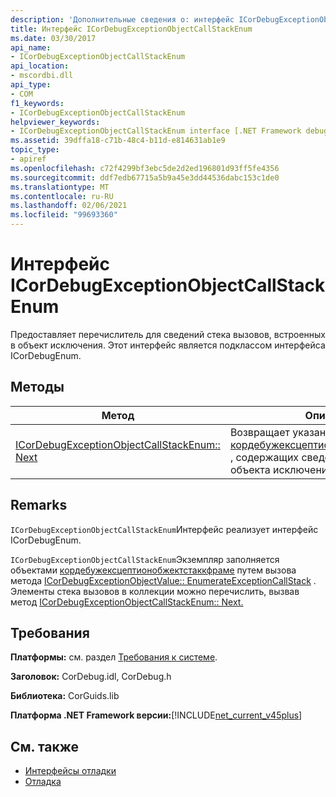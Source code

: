 ```yaml
---
description: 'Дополнительные сведения о: интерфейс ICorDebugExceptionObjectCallStackEnum'
title: Интерфейс ICorDebugExceptionObjectCallStackEnum
ms.date: 03/30/2017
api_name:
- ICorDebugExceptionObjectCallStackEnum
api_location:
- mscordbi.dll
api_type:
- COM
f1_keywords:
- ICorDebugExceptionObjectCallStackEnum
helpviewer_keywords:
- ICorDebugExceptionObjectCallStackEnum interface [.NET Framework debugging]
ms.assetid: 39dffa18-c71b-48c4-b11d-e814631ab1e9
topic_type:
- apiref
ms.openlocfilehash: c72f4299bf3ebc5de2d2ed196801d93ff5fe4356
ms.sourcegitcommit: ddf7edb67715a5b9a45e3dd44536dabc153c1de0
ms.translationtype: MT
ms.contentlocale: ru-RU
ms.lasthandoff: 02/06/2021
ms.locfileid: "99693360"
---
```

# <a name="icordebugexceptionobjectcallstackenum-interface"></a>Интерфейс ICorDebugExceptionObjectCallStackEnum

Предоставляет перечислитель для сведений стека вызовов, встроенных в объект исключения. Этот интерфейс является подклассом интерфейса ICorDebugEnum.  
  
## <a name="methods"></a>Методы  
  
|Метод|Описание|  
|------------|-----------------|  
|[ICorDebugExceptionObjectCallStackEnum:: Next](icordebugexceptionobjectcallstackenum-next-method.md)|Возвращает указанное число объектов [кордебужексцептионобжектстаккфраме](cordebugexceptionobjectstackframe-structure.md) , содержащих сведения о стеке вызовов объекта исключения.|  
  
## <a name="remarks"></a>Remarks  

 `ICorDebugExceptionObjectCallStackEnum`Интерфейс реализует интерфейс ICorDebugEnum.  
  
 `ICorDebugExceptionObjectCallStackEnum`Экземпляр заполняется объектами [кордебужексцептионобжектстаккфраме](cordebugexceptionobjectstackframe-structure.md) путем вызова метода [ICorDebugExceptionObjectValue:: EnumerateExceptionCallStack](icordebugexceptionobjectvalue-enumerateexceptioncallstack-method.md) . Элементы стека вызовов в коллекции можно перечислить, вызвав метод [ICorDebugExceptionObjectCallStackEnum:: Next.](icordebugexceptionobjectcallstackenum-next-method.md)  
  
## <a name="requirements"></a>Требования  

 **Платформы:** см. раздел [Требования к системе](../../get-started/system-requirements.md).  
  
 **Заголовок:** CorDebug.idl, CorDebug.h  
  
 **Библиотека:** CorGuids.lib  
  
 **Платформа .NET Framework версии:**[!INCLUDE[net_current_v45plus](../../../../includes/net-current-v45plus-md.md)]  
  
## <a name="see-also"></a>См. также

- [Интерфейсы отладки](debugging-interfaces.md)
- [Отладка](index.md)
